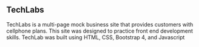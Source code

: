## TechLabs

TechLabs is a multi-page mock business site that provides customers with cellphone plans. This site was designed to practice front end development skills. TechLab was built using HTML, CSS, Bootstrap 4, and Javascript
